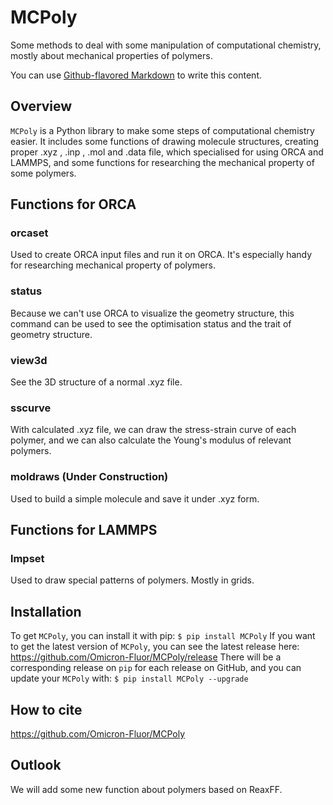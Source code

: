 # MCPoly
Some methods to deal with some manipulation of computational chemistry, mostly about mechanical properties of polymers.

You can use
[Github-flavored Markdown]((https://guides.github.com/features/mastering-markdown/))
to write this content.

## Overview
`MCPoly` is a Python library to make some steps of computational chemistry easier. It includes some functions of drawing molecule structures, creating proper .xyz , .inp , .mol and .data file, which specialised for using ORCA and LAMMPS, and some functions for researching the mechanical property of some polymers.

## Functions for ORCA
### orcaset
Used to create ORCA input files and run it on ORCA. It's especially handy for researching mechanical property of polymers.

### status
Because we can't use ORCA to visualize the geometry structure, this command can be used to see the optimisation status and the trait of geometry structure.

### view3d
See the 3D structure of a normal .xyz file.

### sscurve
With calculated .xyz file, we can draw the stress-strain curve of each polymer, and we can also calculate the Young's modulus of relevant polymers.

### moldraws (Under Construction)
Used to build a simple molecule and save it under .xyz form.

## Functions for LAMMPS
### lmpset
Used to draw special patterns of polymers. Mostly in grids.

## Installation
To get `MCPoly`, you can install it with pip:
`$ pip install MCPoly`
If you want to get the latest version of `MCPoly`, you can see the latest release here:
<https://github.com/Omicron-Fluor/MCPoly/release>
There will be a corresponding release on `pip` for each release on GitHub, and you can update your `MCPoly` with:
`$ pip install MCPoly --upgrade`

## How to cite
<https://github.com/Omicron-Fluor/MCPoly>

## Outlook
We will add some new function about polymers based on ReaxFF.
